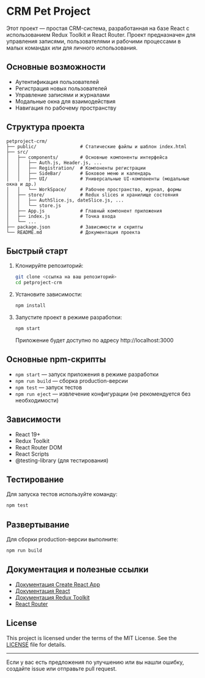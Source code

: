 # CRM Pet Project

Этот проект — простая CRM-система, разработанная на базе React с использованием Redux Toolkit и React Router. Проект предназначен для управления записями, пользователями и рабочими процессами в малых командах или для личного использования.

## Основные возможности
- Аутентификация пользователей
- Регистрация новых пользователей
- Управление записями и журналами
- Модальные окна для взаимодействия
- Навигация по рабочему пространству

## Структура проекта
```
petproject-crm/
├── public/                # Статические файлы и шаблон index.html
├── src/
│   ├── components/        # Основные компоненты интерфейса
│   │   ├── Auth.js, Header.js, ...
│   │   ├── Registration/  # Компоненты регистрации
│   │   ├── SideBar/       # Боковое меню и календарь
│   │   ├── UI/            # Универсальные UI-компоненты (модальные окна и др.)
│   │   └── WorkSpace/     # Рабочее пространство, журнал, формы
│   ├── store/             # Redux slices и хранилище состояния
│   │   ├── AuthSlice.js, dateSlice.js, ...
│   │   └── store.js
│   ├── App.js             # Главный компонент приложения
│   ├── index.js           # Точка входа
│   └── ...
├── package.json           # Зависимости и скрипты
└── README.md              # Документация проекта
```

## Быстрый старт
1. Клонируйте репозиторий:
   ```sh
   git clone <ссылка на ваш репозиторий>
   cd petproject-crm
   ```
2. Установите зависимости:
   ```sh
   npm install
   ```
3. Запустите проект в режиме разработки:
   ```sh
   npm start
   ```
   Приложение будет доступно по адресу http://localhost:3000

## Основные npm-скрипты
- `npm start` — запуск приложения в режиме разработки
- `npm run build` — сборка production-версии
- `npm test` — запуск тестов
- `npm run eject` — извлечение конфигурации (не рекомендуется без необходимости)

## Зависимости
- React 19+
- Redux Toolkit
- React Router DOM
- React Scripts
- @testing-library (для тестирования)

## Тестирование
Для запуска тестов используйте команду:
```sh
npm test
```

## Развертывание
Для сборки production-версии выполните:
```sh
npm run build
```

## Документация и полезные ссылки
- [Документация Create React App](https://facebook.github.io/create-react-app/docs/getting-started)
- [Документация React](https://reactjs.org/)
- [Документация Redux Toolkit](https://redux-toolkit.js.org/)
- [React Router](https://reactrouter.com/)

## License
This project is licensed under the terms of the MIT License. See the [LICENSE](LICENSE) file for details.

---

Если у вас есть предложения по улучшению или вы нашли ошибку, создайте issue или отправьте pull request.
